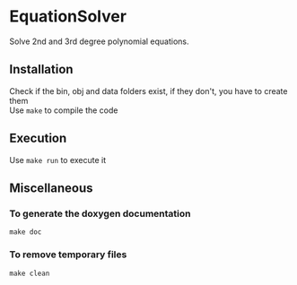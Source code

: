# EquationSolver

Solve 2nd and 3rd degree polynomial equations.

## Installation

Check if the bin, obj and data folders exist, if they don't, you have to create them<br>
Use `make` to compile the code

## Execution

Use `make run` to execute it

## Miscellaneous

### To generate the doxygen documentation

````
make doc
````

### To remove temporary files

````
make clean
````
